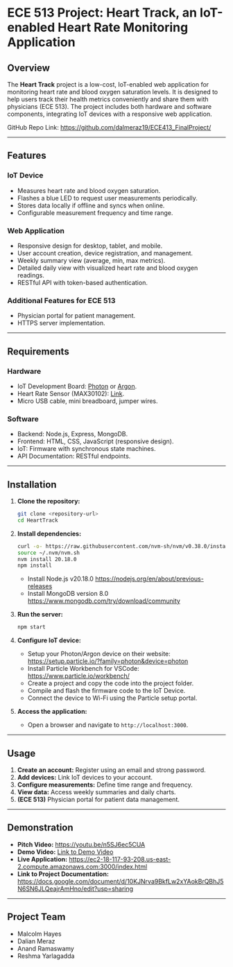 # ECE 513 Project: Heart Track, an IoT-enabled Heart Rate Monitoring Application

## Overview
The **Heart Track** project is a low-cost, IoT-enabled web application for monitoring heart rate and blood oxygen saturation levels. It is designed to help users track their health metrics conveniently and share them with physicians (ECE 513). The project includes both hardware and software components, integrating IoT devices with a responsive web application.

GitHub Repo Link: https://github.com/dalmeraz19/ECE413_FinalProject/

---

## Features
### IoT Device
- Measures heart rate and blood oxygen saturation.
- Flashes a blue LED to request user measurements periodically.
- Stores data locally if offline and syncs when online.
- Configurable measurement frequency and time range.

### Web Application
- Responsive design for desktop, tablet, and mobile.
- User account creation, device registration, and management.
- Weekly summary view (average, min, max metrics).
- Detailed daily view with visualized heart rate and blood oxygen readings.
- RESTful API with token-based authentication.

### Additional Features for ECE 513
- Physician portal for patient management.
- HTTPS server implementation.

---

## Requirements
### Hardware
- IoT Development Board: [Photon](https://store.particle.io/products/photon-2) or [Argon](https://store.particle.io/products/argon-kit).
- Heart Rate Sensor (MAX30102): [Link](https://www.amazon.com/dp/B08NFY97SC).
- Micro USB cable, mini breadboard, jumper wires.

### Software
- Backend: Node.js, Express, MongoDB.
- Frontend: HTML, CSS, JavaScript (responsive design).
- IoT: Firmware with synchronous state machines.
- API Documentation: RESTful endpoints.

---

## Installation
1. **Clone the repository:**
   ```bash
   git clone <repository-url>
   cd HeartTrack
   ```
2. **Install dependencies:**
   ```bash
   curl -o- https://raw.githubusercontent.com/nvm-sh/nvm/v0.38.0/install.sh | bash
   source ~/.nvm/nvm.sh
   nvm install 20.18.0
   npm install 
   ```
   - Install Node.js v20.18.0 https://nodejs.org/en/about/previous-releases
   - Install MongoDB version 8.0 https://www.mongodb.com/try/download/community

3. **Run the server:**
   ```bash
   npm start
   ```
4. **Configure IoT device:**
   - Setup your Photon/Argon device on their website: https://setup.particle.io/?family=photon&device=photon
   - Install Particle Workbench for VSCode: https://www.particle.io/workbench/
   - Create a project and copy the code into the project folder.
   - Compile and flash the firmware code to the IoT Device.
   - Connect the device to Wi-Fi using the Particle setup portal.

5. **Access the application:**
   - Open a browser and navigate to `http://localhost:3000`.

---

## Usage
1. **Create an account:** Register using an email and strong password.
2. **Add devices:** Link IoT devices to your account.
3. **Configure measurements:** Define time range and frequency.
4. **View data:** Access weekly summaries and daily charts.
5. **(ECE 513)** Physician portal for patient data management.

---

## Demonstration
- **Pitch Video:** https://youtu.be/n5SJ6ec5CUA
- **Demo Video:** [Link to Demo Video](#)
- **Live Application:** https://ec2-18-117-93-208.us-east-2.compute.amazonaws.com:3000/index.html
- **Link to Project Documentation:** https://docs.google.com/document/d/10KJNrva9BkfLw2xYAokBrQBhJ5N6SN6JLQeajrAmHno/edit?usp=sharing

---

## Project Team
- Malcolm Hayes
- Dalian Meraz
- Anand Ramaswamy
- Reshma Yarlagadda
